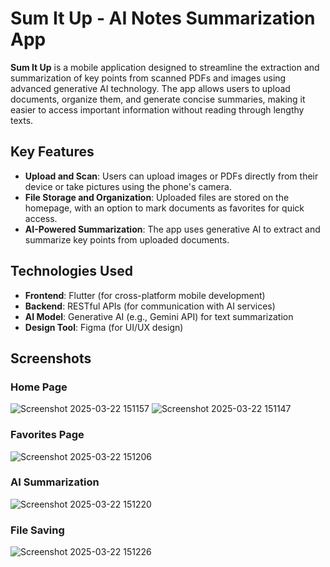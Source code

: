 # Sum It Up - AI Notes Summarization App

**Sum It Up** is a mobile application designed to streamline the extraction and summarization of key points from scanned PDFs and images using advanced generative AI technology. The app allows users to upload documents, organize them, and generate concise summaries, making it easier to access important information without reading through lengthy texts. 

## Key Features
- **Upload and Scan**: Users can upload images or PDFs directly from their device or take pictures using the phone's camera.
- **File Storage and Organization**: Uploaded files are stored on the homepage, with an option to mark documents as favorites for quick access.
- **AI-Powered Summarization**: The app uses generative AI to extract and summarize key points from uploaded documents.

## Technologies Used
- **Frontend**: Flutter (for cross-platform mobile development)
- **Backend**: RESTful APIs (for communication with AI services)
- **AI Model**: Generative AI (e.g., Gemini API) for text summarization
- **Design Tool**: Figma (for UI/UX design)

## Screenshots
### Home Page
![Screenshot 2025-03-22 151157](https://github.com/user-attachments/assets/eb3213fb-6638-4b52-ad9d-560494266a89)
![Screenshot 2025-03-22 151147](https://github.com/user-attachments/assets/c5da95f4-5718-4384-9657-75dd271c0842)

### Favorites Page
![Screenshot 2025-03-22 151206](https://github.com/user-attachments/assets/92c5d042-fb07-4a4d-b251-9824868a2122)

### AI Summarization
![Screenshot 2025-03-22 151220](https://github.com/user-attachments/assets/4cafa4d9-d0f9-46ea-b024-dbe78144f29e)

### File Saving
![Screenshot 2025-03-22 151226](https://github.com/user-attachments/assets/edc8a779-b767-4416-bd57-5987b20a7aae)

